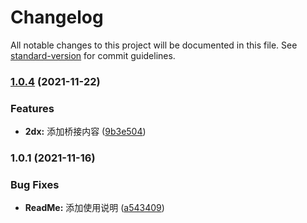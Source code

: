 # Changelog

All notable changes to this project will be documented in this file. See [standard-version](https://github.com/conventional-changelog/standard-version) for commit guidelines.

### [1.0.4](https://github.com/Guo0625/Cocos2dxDemo/compare/v1.0.1...v1.0.4) (2021-11-22)


### Features

* **2dx:** 添加桥接内容 ([9b3e504](https://github.com/Guo0625/Cocos2dxDemo/commit/9b3e50473eb6d8a05ad324f0d220486754d92133))

### 1.0.1 (2021-11-16)


### Bug Fixes

* **ReadMe:** 添加使用说明 ([a543409](https://github.com/Guo0625/Cocos2dxDemo/commit/a54340939f135362535a49e649ba0a7865b7f7cf))
